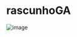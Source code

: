 # rascunhoGA

![image](https://user-images.githubusercontent.com/100500192/208546704-7e7146ea-4668-46a9-89ab-211e690e059c.png)
